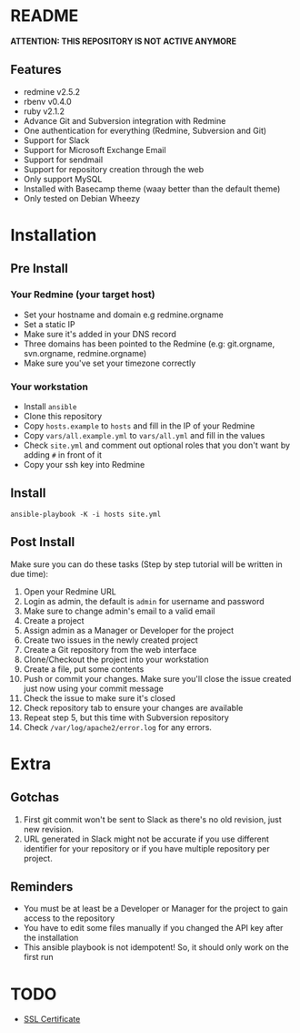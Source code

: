 # README

**ATTENTION: THIS REPOSITORY IS NOT ACTIVE ANYMORE**

## Features

- redmine v2.5.2
- rbenv v0.4.0
- ruby v2.1.2 
- Advance Git and Subversion integration with Redmine
- One authentication for everything (Redmine, Subversion and Git)
- Support for Slack
- Support for Microsoft Exchange Email
- Support for sendmail
- Support for repository creation through the web
- Only support MySQL
- Installed with Basecamp theme (waay better than the default theme)
- Only tested on Debian Wheezy

# Installation

## Pre Install

### Your Redmine (your target host)

- Set your hostname and domain e.g redmine.orgname
- Set a static IP
- Make sure it's added in your DNS record
- Three domains has been pointed to the Redmine (e.g: git.orgname, svn.orgname,
  redmine.orgname)
- Make sure you've set your timezone correctly

### Your workstation

- Install `ansible`
- Clone this repository
- Copy `hosts.example` to `hosts` and fill in the IP of your Redmine
- Copy `vars/all.example.yml` to `vars/all.yml` and fill in the values
- Check `site.yml` and comment out optional roles that you don't want by adding `#` in front of it
- Copy your ssh key into Redmine

## Install

```
ansible-playbook -K -i hosts site.yml
```

## Post Install

Make sure you can do these tasks (Step by step tutorial will be written in due time):

1. Open your Redmine URL
2. Login as admin, the default is `admin` for username and password
3. Make sure to change admin's email to a valid email
4. Create a project
5. Assign admin as a Manager or Developer for the project
6. Create two issues in the newly created project
7. Create a Git repository from the web interface
8. Clone/Checkout the project into your workstation
9. Create a file, put some contents
10. Push or commit your changes. Make sure you'll close the issue created just now using your commit message
11. Check the issue to make sure it's closed
12. Check repository tab to ensure your changes are available
13. Repeat step 5, but this time with Subversion repository
14. Check `/var/log/apache2/error.log` for any errors.

# Extra

##  Gotchas

1. First git commit won't be sent to Slack as there's no old revision, just
   new revision.
2. URL generated in Slack might not be accurate if you use different identifier
   for your repository or if you have multiple repository per project.

## Reminders

- You must be at least be a Developer or Manager for the project to gain access to the repository
- You have to edit some files manually if you changed the API key after the installation
- This ansible playbook is not idempotent! So, it should only work on the first run

# TODO

- [SSL Certificate](http://runssl.com/members/knowledgebase/9/SSL-Certificate-For-Private-Internal-IP-Address-or-Local-Intranet-Server-Name.html)

